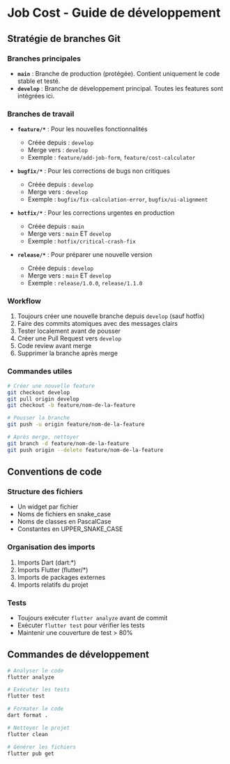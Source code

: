 # Job Cost - Guide de développement

## Stratégie de branches Git

### Branches principales
- **`main`** : Branche de production (protégée). Contient uniquement le code stable et testé.
- **`develop`** : Branche de développement principal. Toutes les features sont intégrées ici.

### Branches de travail
- **`feature/*`** : Pour les nouvelles fonctionnalités
  - Créée depuis : `develop`
  - Merge vers : `develop`
  - Exemple : `feature/add-job-form`, `feature/cost-calculator`
  
- **`bugfix/*`** : Pour les corrections de bugs non critiques
  - Créée depuis : `develop`
  - Merge vers : `develop`
  - Exemple : `bugfix/fix-calculation-error`, `bugfix/ui-alignment`
  
- **`hotfix/*`** : Pour les corrections urgentes en production
  - Créée depuis : `main`
  - Merge vers : `main` ET `develop`
  - Exemple : `hotfix/critical-crash-fix`
  
- **`release/*`** : Pour préparer une nouvelle version
  - Créée depuis : `develop`
  - Merge vers : `main` ET `develop`
  - Exemple : `release/1.0.0`, `release/1.1.0`

### Workflow
1. Toujours créer une nouvelle branche depuis `develop` (sauf hotfix)
2. Faire des commits atomiques avec des messages clairs
3. Tester localement avant de pousser
4. Créer une Pull Request vers `develop`
5. Code review avant merge
6. Supprimer la branche après merge

### Commandes utiles
```bash
# Créer une nouvelle feature
git checkout develop
git pull origin develop
git checkout -b feature/nom-de-la-feature

# Pousser la branche
git push -u origin feature/nom-de-la-feature

# Après merge, nettoyer
git branch -d feature/nom-de-la-feature
git push origin --delete feature/nom-de-la-feature
```

## Conventions de code

### Structure des fichiers
- Un widget par fichier
- Noms de fichiers en snake_case
- Noms de classes en PascalCase
- Constantes en UPPER_SNAKE_CASE

### Organisation des imports
1. Imports Dart (dart:*)
2. Imports Flutter (flutter/*)
3. Imports de packages externes
4. Imports relatifs du projet

### Tests
- Toujours exécuter `flutter analyze` avant de commit
- Exécuter `flutter test` pour vérifier les tests
- Maintenir une couverture de test > 80%

## Commandes de développement

```bash
# Analyser le code
flutter analyze

# Exécuter les tests
flutter test

# Formater le code
dart format .

# Nettoyer le projet
flutter clean

# Générer les fichiers
flutter pub get
```